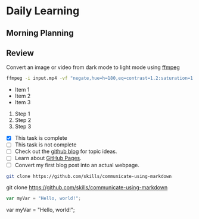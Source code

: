 # Daily Learning
## Morning Planning

## Review
Convert an image or video from dark mode to light mode using [ffmpeg](https://www.ffmpeg.org)

```bash
ffmpeg -i input.mp4 -vf "negate,hue=h=180,eq=contrast=1.2:saturation=1.1" output.mp4
```
- Item 1
- Item 2
- Item 3
1. Step 1
1. Step 2
1. Step 3
 - [x] This task is complete
- [ ] This task is not complete
- [ ] Check out the [github blog](https://github.blog/) for topic ideas.
- [ ] Learn about [GitHub Pages](https://skills.github.com/#first-day-on-github).
- [ ] Convert my first blog post into an actual webpage.
```bash
git clone https://github.com/skills/communicate-using-markdown
```
git clone https://github.com/skills/communicate-using-markdown
```js
var myVar = "Hello, world!";
```
var myVar = "Hello, world!";
